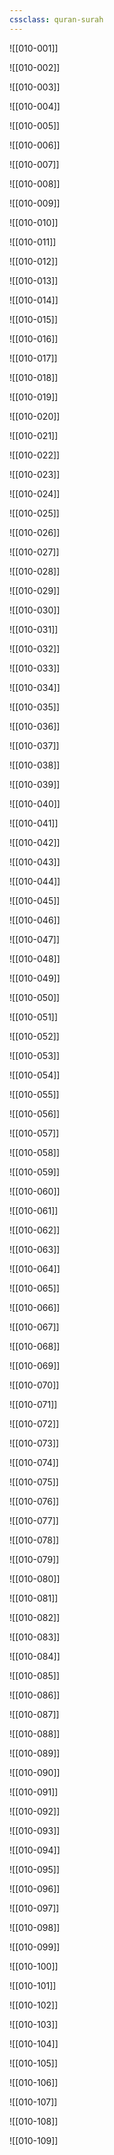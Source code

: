 ```yaml
---
cssclass: quran-surah
---
```


![[010-001]]

![[010-002]]

![[010-003]]

![[010-004]]

![[010-005]]

![[010-006]]

![[010-007]]

![[010-008]]

![[010-009]]

![[010-010]]

![[010-011]]

![[010-012]]

![[010-013]]

![[010-014]]

![[010-015]]

![[010-016]]

![[010-017]]

![[010-018]]

![[010-019]]

![[010-020]]

![[010-021]]

![[010-022]]

![[010-023]]

![[010-024]]

![[010-025]]

![[010-026]]

![[010-027]]

![[010-028]]

![[010-029]]

![[010-030]]

![[010-031]]

![[010-032]]

![[010-033]]

![[010-034]]

![[010-035]]

![[010-036]]

![[010-037]]

![[010-038]]

![[010-039]]

![[010-040]]

![[010-041]]

![[010-042]]

![[010-043]]

![[010-044]]

![[010-045]]

![[010-046]]

![[010-047]]

![[010-048]]

![[010-049]]

![[010-050]]

![[010-051]]

![[010-052]]

![[010-053]]

![[010-054]]

![[010-055]]

![[010-056]]

![[010-057]]

![[010-058]]

![[010-059]]

![[010-060]]

![[010-061]]

![[010-062]]

![[010-063]]

![[010-064]]

![[010-065]]

![[010-066]]

![[010-067]]

![[010-068]]

![[010-069]]

![[010-070]]

![[010-071]]

![[010-072]]

![[010-073]]

![[010-074]]

![[010-075]]

![[010-076]]

![[010-077]]

![[010-078]]

![[010-079]]

![[010-080]]

![[010-081]]

![[010-082]]

![[010-083]]

![[010-084]]

![[010-085]]

![[010-086]]

![[010-087]]

![[010-088]]

![[010-089]]

![[010-090]]

![[010-091]]

![[010-092]]

![[010-093]]

![[010-094]]

![[010-095]]

![[010-096]]

![[010-097]]

![[010-098]]

![[010-099]]

![[010-100]]

![[010-101]]

![[010-102]]

![[010-103]]

![[010-104]]

![[010-105]]

![[010-106]]

![[010-107]]

![[010-108]]

![[010-109]]

